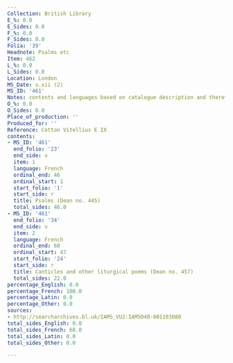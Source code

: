 ```yaml
---
Collection: British Library
E_%: 0.0
E_Sides: 0.0
F_%: 0.0
F_Sides: 0.0
Folia: '39'
Headnote: Psalms etc
Item: 462
L_%: 0.0
L_Sides: 0.0
Location: London
MS_Date: s.xii (2)
MS_ID: '461'
Notes: contents and languages based on catalogue description and therefore uncertain
O_%: 0.0
O_Sides: 0.0
Place_of_production: ''
Produced_for: ''
Reference: Cotton Vitellius E IX
contents:
- MS_ID: '461'
  end_folio: '23'
  end_side: v
  item: 1
  language: French
  ordinal_end: 46
  ordinal_start: 1
  start_folio: '1'
  start_side: r
  title: Psalms (Dean no. 445)
  total_sides: 46.0
- MS_ID: '461'
  end_folio: '34'
  end_side: v
  item: 2
  language: French
  ordinal_end: 68
  ordinal_start: 47
  start_folio: '24'
  start_side: r
  title: Canticles and other liturgical poems (Dean no. 457)
  total_sides: 22.0
percentage_English: 0.0
percentage_French: 100.0
percentage_Latin: 0.0
percentage_Other: 0.0
sources:
- http://searcharchives.bl.uk/IAMS_VU2:IAMS040-001103080
total_sides_English: 0.0
total_sides_French: 68.0
total_sides_Latin: 0.0
total_sides_Other: 0.0

---
```


